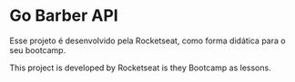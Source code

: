 # Go Barber API

Esse projeto é desenvolvido pela Rocketseat, como forma didática para o seu bootcamp.

This project is developed by Rocketseat is they Bootcamp as lessons.
